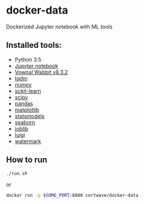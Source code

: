 # docker-data
Dockerized Jupyter notebook with ML tools

## Installed tools:

- Python 3.5
- [Jupyter notebook](https://github.com/jupyter/notebook)
- [Vowpal Wabbit v8.3.2](https://github.com/JohnLangford/vowpal_wabbit)
- [tqdm](https://github.com/noamraph/tqdm)
- [numpy](http://www.numpy.org/)
- [sckit-learn](http://scikit-learn.org/stable/index.html)
- [scipy](https://www.scipy.org/)
- [pandas](http://pandas.pydata.org/)
- [matplotlib](http://matplotlib.org/)
- [statsmodels](http://www.statsmodels.org/stable/index.html)
- [seaborn](http://seaborn.pydata.org/)
- [joblib](https://github.com/joblib/joblib)
- [luigi](https://github.com/spotify/luigi)
- [watermark](https://github.com/rasbt/watermark)

## How to run

```bash
./run.sh
```

or

```bash
docker run -p $SOME_PORT:8888 cortwave/docker-data
```
